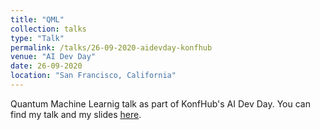 ```yaml
---
title: "QML"
collection: talks
type: "Talk"
permalink: /talks/26-09-2020-aidevday-konfhub
venue: "AI Dev Day"
date: 26-09-2020
location: "San Francisco, California"
---
```


Quantum Machine Learnig talk as part of KonfHub's AI Dev Day. You can find my talk and my slides [here](https://aidevday.konfhub.com/).
